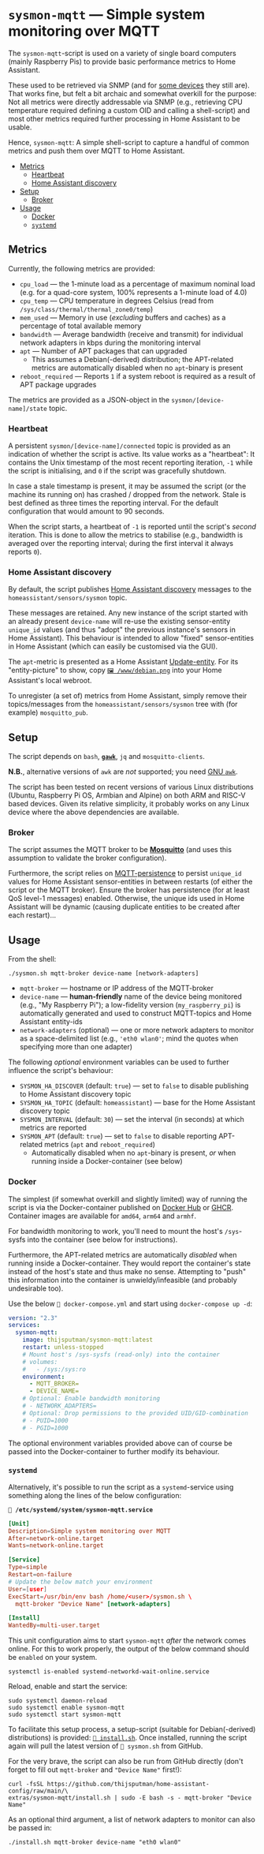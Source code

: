 # `sysmon-mqtt` — Simple system monitoring over MQTT

The `sysmon-mqtt`-script is used on a variety of single board computers (mainly
Raspberry Pis) to provide basic performance metrics to Home Assistant.

These used to be retrieved via SNMP (and for
[some devices](../dd-wrt/README.md#snmp) they still are). That works fine, but
felt a bit archaic and somewhat overkill for the purpose: Not all metrics were
directly addressable via SNMP (e.g., retrieving CPU temperature required
defining a custom OID and calling a shell-script) and most other metrics
required further processing in Home Assistant to be usable.

Hence, `sysmon-mqtt`: A simple shell-script to capture a handful of common
metrics and push them over MQTT to Home Assistant.

- [Metrics](#metrics)
  - [Heartbeat](#heartbeat)
  - [Home Assistant discovery](#home-assistant-discovery)
- [Setup](#setup)
  - [Broker](#broker)
- [Usage](#usage)
  - [Docker](#docker)
  - [`systemd`](#systemd)

## Metrics

Currently, the following metrics are provided:

- `cpu_load` — the 1-minute load as a percentage of maximum nominal load (e.g.
  for a quad-core system, 100% represents a 1-minute load of 4.0)
- `cpu_temp` — CPU temperature in degrees Celsius (read from
  `/sys/class/thermal/thermal_zone0/temp`)
- `mem_used` — Memory in use (_excluding_ buffers and caches) as a percentage of
  total available memory
- `bandwidth` — Average bandwidth (receive and transmit) for individual network
  adapters in kbps during the monitoring interval
- `apt` — Number of APT packages that can upgraded
  - This assumes a Debian(-derived) distribution; the APT-related metrics are
    automatically disabled when no `apt`-binary is present
- `reboot_required` — Reports `1` if a system reboot is required as a result of
  APT package upgrades

The metrics are provided as a JSON-object in the `sysmon/[device-name]/state`
topic.

### Heartbeat

A persistent `sysmon/[device-name]/connected` topic is provided as an indication
of whether the script is active. Its value works as a "heartbeat": It contains
the Unix timestamp of the most recent reporting iteration, `-1` while the script
is initialising, and `0` if the script was gracefully shutdown.

In case a stale timestamp is present, it may be assumed the script (or the
machine its running on) has crashed / dropped from the network. Stale is best
defined as three times the reporting interval. For the default configuration
that would amount to 90 seconds.

When the script starts, a heartbeat of `-1` is reported until the script's
_second_ iteration. This is done to allow the metrics to stabilise (e.g.,
bandwidth is averaged over the reporting interval; during the first interval it
always reports `0`).

### Home Assistant discovery

By default, the script publishes
[Home Assistant discovery](https://www.home-assistant.io/integrations/mqtt/#mqtt-discovery)
messages to the `homeassistant/sensors/sysmon` topic.

These messages are retained. Any new instance of the script started with an
already present `device-name` will re-use the existing sensor-entity `unique_id`
values (and thus "adopt" the previous instance's sensors in Home Assistant).
This behaviour is intended to allow "fixed" sensor-entities in Home Assistant
(which can easily be customised via the GUI).

The `apt`-metric is presented as a Home Assistant
[Update-entity](https://www.home-assistant.io/integrations/update.mqtt/). For
its "entity-picture" to show, copy [`🖼️ /www/debian.png`](/www/debian.png) into
your Home Assistant's local webroot.

To unregister (a set of) metrics from Home Assistant, simply remove their
topics/messages from the `homeassistant/sensors/sysmon` tree with (for example)
`mosquitto_pub`.

## Setup

The script depends on `bash`,
**[`gawk`](https://www.gnu.org/software/gawk/manual/gawk.html)**, `jq` and
`mosquitto-clients`.

**N.B.**, alternative versions of `awk` are _not_ supported; you need
[GNU `awk`](https://www.gnu.org/software/gawk/manual/gawk.html).

The script has been tested on recent versions of various Linux distributions
(Ubuntu, Raspberry Pi OS, Armbian and Alpine) on both ARM and RISC-V based
devices. Given its relative simplicity, it probably works on any Linux device
where the above dependencies are available.

### Broker

The script assumes the MQTT broker to be [**Mosquitto**](https://mosquitto.org/)
(and uses this assumption to validate the broker configuration).

Furthermore, the script relies on
[MQTT-persistence](https://mosquitto.org/man/mosquitto-conf-5.html) to persist
`unique_id` values for Home Assistant sensor-entities in between restarts (of
either the script or the MQTT broker). Ensure the broker has persistence (for at
least QoS level-1 messages) enabled. Otherwise, the unique ids used in Home
Assistant will be dynamic (causing duplicate entities to be created after each
restart)...

## Usage

From the shell:

```shell
./sysmon.sh mqtt-broker device-name [network-adapters]
```

- `mqtt-broker` — hostname or IP address of the MQTT-broker
- `device-name` — **human-friendly** name of the device being monitored (e.g.,
  "My Raspberry Pi"); a low-fidelity version (`my_raspberry_pi`) is
  automatically generated and used to construct MQTT-topics and Home Assistant
  entity-ids
- `network-adapters` (optional) — one or more network adapters to monitor as a
  space-delimited list (e.g., `'eth0 wlan0'`; mind the quotes when specifying
  more than one adapter)

The following _optional_ environment variables can be used to further influence
the script's behaviour:

- `SYSMON_HA_DISCOVER` (default: `true`) — set to `false` to disable publishing
  to Home Assistant discovery topic
- `SYSMON_HA_TOPIC` (default: `homeassistant`) — base for the Home Assistant
  discovery topic
- `SYSMON_INTERVAL` (default: `30`) — set the interval (in seconds) at which
  metrics are reported
- `SYSMON_APT` (default: `true`) — set to `false` to disable reporting
  APT-related metrics (`apt` and `reboot_required`)
  - Automatically disabled when no `apt`-binary is present, _or_ when running
    inside a Docker-container (see below)

### Docker

The simplest (if somewhat overkill and slightly limited) way of running the
script is via the Docker-container published on
[Docker Hub](https://hub.docker.com/r/thijsputman/sysmon-mqtt) or
[GHCR](https://github.com/thijsputman/home-assistant-config/pkgs/container/sysmon-mqtt).
Container images are available for `amd64`, `arm64` and `armhf`.

For bandwidth monitoring to work, you'll need to mount the host's `/sys`-sysfs
into the container (see below for instructions).

Furthermore, the APT-related metrics are automatically _disabled_ when running
inside a Docker-container. They would report the container's state instead of
the host's state and thus make no sense. Attempting to "push" this information
into the container is unwieldy/infeasible (and probably undesirable too).

Use the below `📄 docker-compose.yml` and start using `docker-compose up -d`:

```yaml
version: "2.3"
services:
  sysmon-mqtt:
    image: thijsputman/sysmon-mqtt:latest
    restart: unless-stopped
    # Mount host's /sys-sysfs (read-only) into the container
    # volumes:
    #   - /sys:/sys:ro
    environment:
      - MQTT_BROKER=
      - DEVICE_NAME=
    # Optional: Enable bandwidth monitoring
    # - NETWORK_ADAPTERS=
    # Optional: Drop permissions to the provided UID/GID-combination
    # - PUID=1000
    # - PGID=1000
```

The optional environment variables provided above can of course be passed into
the Docker-container to further modify its behaviour.

### `systemd`

Alternatively, it's possible to run the script as a `systemd`-service using
something along the lines of the below configuration:

**`📄 /etc/systemd/system/sysmon-mqtt.service`**

```conf
[Unit]
Description=Simple system monitoring over MQTT
After=network-online.target
Wants=network-online.target

[Service]
Type=simple
Restart=on-failure
# Update the below match your environment
User=[user]
ExecStart=/usr/bin/env bash /home/<user>/sysmon.sh \
  mqtt-broker "Device Name" [network-adapters]

[Install]
WantedBy=multi-user.target
```

This unit configuration aims to start `sysmon-mqtt` _after_ the network comes
online. For this to work properly, the output of the below command should be
`enabled` on your system.

```shell
systemctl is-enabled systemd-networkd-wait-online.service
```

Reload, enable and start the service:

```shell
sudo systemctl daemon-reload
sudo systemctl enable sysmon-mqtt
sudo systemctl start sysmon-mqtt
```

To facilitate this setup process, a setup-script (suitable for Debian(-derived)
distributions) is provided: [`📄 install.sh`](./install.sh). Once installed,
running the script again will pull the latest version of `📄 sysmon.sh` from
GitHub.

For the very brave, the script can also be run from GitHub directly (don't
forget to fill out `mqtt-broker` and `"Device Name"` first!):

```shell
curl -fsSL https://github.com/thijsputman/home-assistant-config/raw/main/\
extras/sysmon-mqtt/install.sh | sudo -E bash -s - mqtt-broker "Device Name"
```

As an optional third argument, a list of network adapters to monitor can also be
passed in:

```shell
./install.sh mqtt-broker device-name "eth0 wlan0"
```
